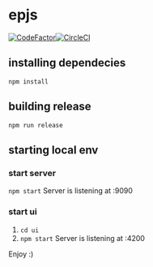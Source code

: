 # epjs
[![CodeFactor](https://www.codefactor.io/repository/github/dwilkolek/epjs/badge/master)](https://www.codefactor.io/repository/github/dwilkolek/epjs/overview/master)[![CircleCI](https://circleci.com/gh/dwilkolek/epjs/tree/master.svg?style=svg)](https://circleci.com/gh/dwilkolek/epjs/tree/master)

## installing dependecies
`npm install`

## building release 
`npm run release`

## starting local env
### start server
`npm start`
Server is listening at :9090

### start ui
1. `cd ui`
2. `npm start`
Server is listening at :4200

Enjoy :)